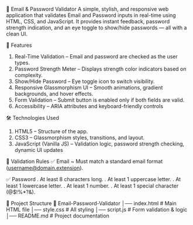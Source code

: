 📧 Email & Password Validator
A simple, stylish, and responsive web application that validates Email and Password inputs in real-time using HTML, CSS, and JavaScript.
It provides instant feedback, password strength indication, and an eye toggle to show/hide passwords — all with a clean UI.

🚀 Features
1. Real-Time Validation – Email and password are checked as the user types.
2. Password Strength Meter – Displays strength color indicators based on complexity.
3. Show/Hide Password – Eye toggle icon to switch visibility.
4. Responsive Glassmorphism UI – Smooth animations, gradient backgrounds, and hover effects.
5. Form Validation – Submit button is enabled only if both fields are valid.
6. Accessibility – ARIA attributes and keyboard-friendly controls

🛠️ Technologies Used
1. HTML5 – Structure of the app.
2. CSS3 – Glassmorphism styles, transitions, and layout.
3. JavaScript (Vanilla JS) – Validation logic, password strength checking, dynamic UI updates

📜 Validation Rules
✅ Email
~ Must match a standard email format (username@domain.extension).

✅ Password
. At least 8 characters long.
. At least 1 uppercase letter.
. At least 1 lowercase letter.
. At least 1 number.
. At least 1 special character (@$!%*?&).

📂 Project Structure
📁 Email-Password-Validator
│── index.html      # Main HTML file
│── style.css       # All styling
│── script.js       # Form validation & logic
│── README.md       # Project documentation
